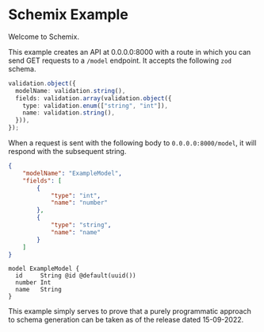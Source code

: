 # Schemix Example

Welcome to Schemix.

This example creates an API at 0.0.0.0:8000 with a route in which you can send GET requests to a `/model` endpoint.
It accepts the following `zod` schema.

```ts
validation.object({
  modelName: validation.string(),
  fields: validation.array(validation.object({
    type: validation.enum(["string", "int"]),
    name: validation.string(),
  })),
});
```

When a request is sent with the following body to `0.0.0.0:8000/model`, it will respond with the subsequent string.

```json
{
	"modelName": "ExampleModel",
	"fields": [
		{
			"type": "int",
			"name": "number"
		},
		{
			"type": "string",
			"name": "name"
		}
	]
}
```

```
model ExampleModel {
  id     String @id @default(uuid())
  number Int
  name   String
}
```

This example simply serves to prove that a purely programmatic approach to schema generation can be taken as of the release dated 15-09-2022.